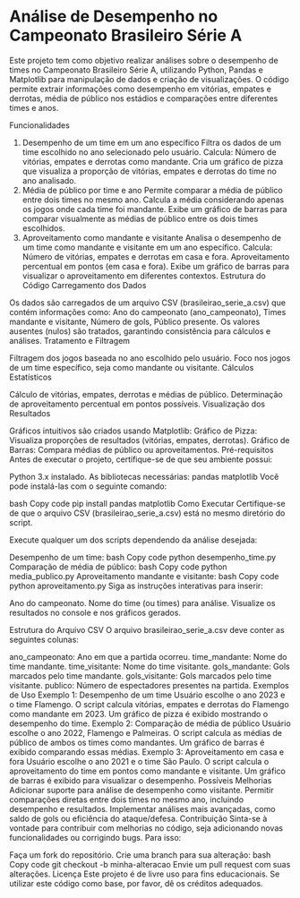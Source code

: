 # Análise de Desempenho no Campeonato Brasileiro Série A
Este projeto tem como objetivo realizar análises sobre o desempenho de times no Campeonato Brasileiro Série A, utilizando Python, Pandas e Matplotlib para manipulação de dados e criação de visualizações. O código permite extrair informações como desempenho em vitórias, empates e derrotas, média de público nos estádios e comparações entre diferentes times e anos.

Funcionalidades
1. Desempenho de um time em um ano específico
Filtra os dados de um time escolhido no ano selecionado pelo usuário.
Calcula:
Número de vitórias, empates e derrotas como mandante.
Cria um gráfico de pizza que visualiza a proporção de vitórias, empates e derrotas do time no ano analisado.
2. Média de público por time e ano
Permite comparar a média de público entre dois times no mesmo ano.
Calcula a média considerando apenas os jogos onde cada time foi mandante.
Exibe um gráfico de barras para comparar visualmente as médias de público entre os dois times escolhidos.
3. Aproveitamento como mandante e visitante
Analisa o desempenho de um time como mandante e visitante em um ano específico.
Calcula:
Número de vitórias, empates e derrotas em casa e fora.
Aproveitamento percentual em pontos (em casa e fora).
Exibe um gráfico de barras para visualizar o aproveitamento em diferentes contextos.
Estrutura do Código
Carregamento dos Dados

Os dados são carregados de um arquivo CSV (brasileirao_serie_a.csv) que contém informações como:
Ano do campeonato (ano_campeonato),
Times mandante e visitante,
Número de gols,
Público presente.
Os valores ausentes (nulos) são tratados, garantindo consistência para cálculos e análises.
Tratamento e Filtragem

Filtragem dos jogos baseada no ano escolhido pelo usuário.
Foco nos jogos de um time específico, seja como mandante ou visitante.
Cálculos Estatísticos

Cálculo de vitórias, empates, derrotas e médias de público.
Determinação de aproveitamento percentual em pontos possíveis.
Visualização dos Resultados

Gráficos intuitivos são criados usando Matplotlib:
Gráfico de Pizza: Visualiza proporções de resultados (vitórias, empates, derrotas).
Gráfico de Barras: Compara médias de público ou aproveitamentos.
Pré-requisitos
Antes de executar o projeto, certifique-se de que seu ambiente possui:

Python 3.x instalado.
As bibliotecas necessárias:
pandas
matplotlib
Você pode instalá-las com o seguinte comando:

bash
Copy code
pip install pandas matplotlib
Como Executar
Certifique-se de que o arquivo CSV (brasileirao_serie_a.csv) está no mesmo diretório do script.

Execute qualquer um dos scripts dependendo da análise desejada:

Desempenho de um time:
bash
Copy code
python desempenho_time.py
Comparação de média de público:
bash
Copy code
python media_publico.py
Aproveitamento mandante e visitante:
bash
Copy code
python aproveitamento.py
Siga as instruções interativas para inserir:

Ano do campeonato.
Nome do time (ou times) para análise.
Visualize os resultados no console e nos gráficos gerados.

Estrutura do Arquivo CSV
O arquivo brasileirao_serie_a.csv deve conter as seguintes colunas:

ano_campeonato: Ano em que a partida ocorreu.
time_mandante: Nome do time mandante.
time_visitante: Nome do time visitante.
gols_mandante: Gols marcados pelo time mandante.
gols_visitante: Gols marcados pelo time visitante.
publico: Número de espectadores presentes na partida.
Exemplos de Uso
Exemplo 1: Desempenho de um time
Usuário escolhe o ano 2023 e o time Flamengo.
O script calcula vitórias, empates e derrotas do Flamengo como mandante em 2023.
Um gráfico de pizza é exibido mostrando o desempenho do time.
Exemplo 2: Comparação de média de público
Usuário escolhe o ano 2022, Flamengo e Palmeiras.
O script calcula as médias de público de ambos os times como mandantes.
Um gráfico de barras é exibido comparando essas médias.
Exemplo 3: Aproveitamento em casa e fora
Usuário escolhe o ano 2021 e o time São Paulo.
O script calcula o aproveitamento do time em pontos como mandante e visitante.
Um gráfico de barras é exibido para visualizar o desempenho.
Possíveis Melhorias
Adicionar suporte para análise de desempenho como visitante.
Permitir comparações diretas entre dois times no mesmo ano, incluindo desempenho e resultados.
Implementar análises mais avançadas, como saldo de gols ou eficiência do ataque/defesa.
Contribuição
Sinta-se à vontade para contribuir com melhorias no código, seja adicionando novas funcionalidades ou corrigindo bugs. Para isso:

Faça um fork do repositório.
Crie uma branch para sua alteração:
bash
Copy code
git checkout -b minha-alteracao
Envie um pull request com suas alterações.
Licença
Este projeto é de livre uso para fins educacionais. Se utilizar este código como base, por favor, dê os créditos adequados.